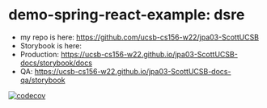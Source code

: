 # demo-spring-react-example: dsre
* my repo is here: https://github.com/ucsb-cs156-w22/jpa03-ScottUCSB
* Storybook is here:
* Production: <https://ucsb-cs156-w22.github.io/jpa03-ScottUCSB-docs/storybook/docs>
* QA:  <https://ucsb-cs156-w22.github.io/jpa03-ScottUCSB-docs-qa/storybook>


[![codecov](https://codecov.io/gh/ucsb-cs156-w22/jpa03-ScottUCSB/branch/master/graph/badge.svg?token=tCuH8FyCEo)](https://codecov.io/gh/ucsb-cs156-w22/jpa03-ScottUCSB)
